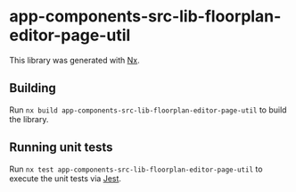 # app-components-src-lib-floorplan-editor-page-util

This library was generated with [Nx](https://nx.dev).

## Building

Run `nx build app-components-src-lib-floorplan-editor-page-util` to build the library.

## Running unit tests

Run `nx test app-components-src-lib-floorplan-editor-page-util` to execute the unit tests via [Jest](https://jestjs.io).
